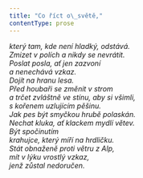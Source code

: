 ```yaml
---
title: "Co říct o\_světě,"
contentType: prose
---
```


<section>

_který tam, kde není hladký, odstává.  
Zmizet v polích a nikdy se nevrátit.  
Poslat posla, ať jen zazvoní  
a nenechává vzkaz.  
Dojít na hranu lesa.  
Před houbaři se změnit v strom  
a trčet zvláštně ve stínu, aby si všimli,  
s kořenem uzlujícím pěšinu.  
Jak pes být smyčkou hrubě polaskán.  
Nechat kluka, ať klackem mydlí větev.  
Být spočinutím  
krahujce, který míří na hrdličku.  
Stát obnaženě proti větru z Alp,  
mít v lýku vrostlý vzkaz,  
jenž zůstal nedoručen._

</section>
